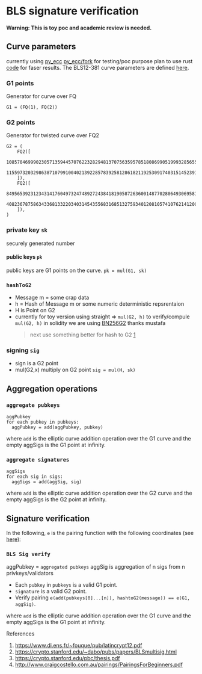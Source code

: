 # BLS signature verification

**Warning: This is toy poc and academic review is needed.**

## Curve parameters

currently using [py_ecc](https://github.com/ethereum/py_ecc) [py_ecc/fork](https://github.com/0xAshish/py_ecc) for testing/poc purpose
plan to use rust [code](https://github.com/zkcrypto/pairing) for faser results.
The BLS12-381 curve parameters are defined [here](https://z.cash/blog/new-snark-curve).

### G1 points

Generator for curve over FQ

```
G1 = (FQ(1), FQ(2))
```

### G2 points

Generator for twisted curve over FQ2

```
G2 = (
    FQ2([
        10857046999023057135944570762232829481370756359578518086990519993285655852781,
        11559732032986387107991004021392285783925812861821192530917403151452391805634,
    ]),
    FQ2([
        8495653923123431417604973247489272438418190587263600148770280649306958101930,
        4082367875863433681332203403145435568316851327593401208105741076214120093531,
    ]),
)
```

### private key `sk`

securely generated number

#### public keys `pk`

public keys are G1 points on the curve.
`pk = mul(G1, sk)`

### `hashToG2`

- Message m = some crap data
- h = Hash of Message m or some numeric deterministic repsrentaion
- H is Point on G2
- currently for toy version using straight => `mul(G2, h)`
  to verify/compule `mul(G2, h)` in solidity we are using [BN256G2](https://github.com/musalbas/solidity-BN256G2) thanks mustafa
  > next use something better for hash to G2 [1](https://www.di.ens.fr/~fouque/pub/latincrypt12.pdf)

### signing `sig`

- sign is a G2 point
- mul(G2,x) multiply on G2 point
  `sig = mul(H, sk)`

## Aggregation operations

### `aggregate pubkeys`

```
aggPubkey
for each pubkey in pubkeys:
  aggPubkey = add(aggPubkey, pubkey)

```

where `add` is the elliptic curve addition operation over the G1 curve and the empty aggSigs is the G1 point at infinity.

### `aggregate signatures`

```
aggSigs
for each sig in sigs:
  aggSigs = add(aggSig, sig)

```

where `add` is the elliptic curve addition operation over the G2 curve and the empty aggSigs is the G2 point at infinity.

## Signature verification

In the following, `e` is the pairing function with the following coordinates (see [here](https://github.com/zkcrypto/pairing/tree/master/src/bls12_381#g1)):

### `BLS Sig verify`

aggPubkey = `aggregated pubkeys`
aggSig is aggregation of n sigs from n privkeys/validators

- Each `pubkey` in `pubkeys` is a valid G1 point.
- `signature` is a valid G2 point.
- Verify pairing `e(add(pubkeys[0]...[n]), hashtoG2(message)) == e(G1, aggSig)`.

where `add` is the elliptic curve addition operation over the G1 curve and the empty aggSigs is the G1 point at infinity.

References

1. https://www.di.ens.fr/~fouque/pub/latincrypt12.pdf
2. https://crypto.stanford.edu/~dabo/pubs/papers/BLSmultisig.html
3. https://crypto.stanford.edu/pbc/thesis.pdf
4. http://www.craigcostello.com.au/pairings/PairingsForBeginners.pdf

